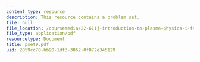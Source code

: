 ```yaml
---
content_type: resource
description: This resource contains a problem set.
file: null
file_location: /coursemedia/22-611j-introduction-to-plasma-physics-i-fall-2006/2059cc70bb901df330620f872e345129_pset9.pdf
file_type: application/pdf
resourcetype: Document
title: pset9.pdf
uid: 2059cc70-bb90-1df3-3062-0f872e345129
---
```

